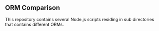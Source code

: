 ## ORM Comparison

This repository contains several Node.js scripts residing in sub directories that contains different ORMs.

